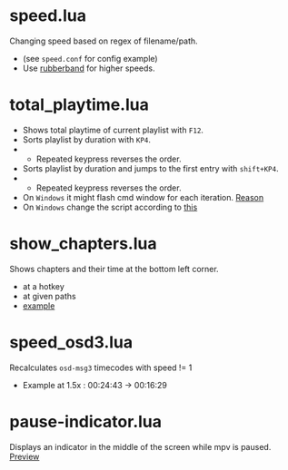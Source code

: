 # speed.lua
Changing speed based on regex of filename/path.
 * (see `speed.conf` for config example)
 * Use [rubberband](https://github.com/jgreco/mpv-scripts/blob/master/rubberband_helper.lua) for higher speeds.

# total_playtime.lua
  * Shows total playtime of current playlist with `F12`.
  * Sorts playlist by duration with `KP4`.
  * * Repeated keypress reverses the order.
  * Sorts playlist by duration and jumps to the first entry with `shift+KP4`.
  * * Repeated keypress reverses the order.
  * On `Windows` it might flash cmd window for each iteration. [Reason](https://stackoverflow.com/questions/6362841/use-lua-os-execute-in-windows-to-launch-a-program-with-out-a-flash-of-cmd/6365296#6365296)
  * On `Windows` change the script according to [this](https://github.com/oltodosel/mpv-scripts/issues/1#issuecomment-894465495)

# show_chapters.lua
Shows chapters and their time at the bottom left corner.
  * at a hotkey
  * at given paths
  * [example](https://github.com/oltodosel/mpv-scripts/raw/master/show_chapters.jpeg)
  
# speed_osd3.lua
Recalculates `osd-msg3` timecodes with speed != 1
* Example at 1.5x : 00:24:43 -> 00:16:29

# pause-indicator.lua
Displays an indicator in the middle of the screen while mpv is paused.
[Preview](https://github.com/oltodosel/mpv-scripts/raw/master/pause-indicator.jpg)
